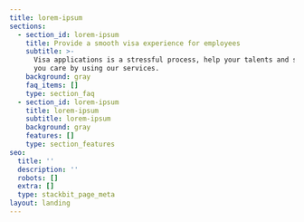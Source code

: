 ```yaml
---
title: lorem-ipsum
sections:
  - section_id: lorem-ipsum
    title: Provide a smooth visa experience for employees
    subtitle: >-
      Visa applications is a stressful process, help your talents and show that
      you care by using our services.
    background: gray
    faq_items: []
    type: section_faq
  - section_id: lorem-ipsum
    title: lorem-ipsum
    subtitle: lorem-ipsum
    background: gray
    features: []
    type: section_features
seo:
  title: ''
  description: ''
  robots: []
  extra: []
  type: stackbit_page_meta
layout: landing
---
```

